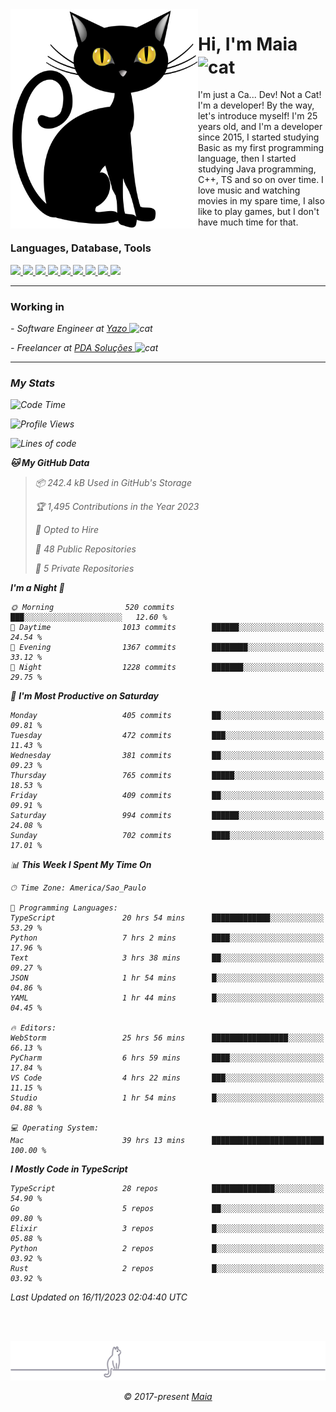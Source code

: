 <img align="left" src="https://raw.githubusercontent.com/gabrielmaialva33/gabrielmaialva33/master/assets/cat_0.png" alt="Stats" width="300px">

<h1 align="left">Hi, I'm Maia 
<img src="https://emojis.slackmojis.com/emojis/images/1643509834/36299/black-cat.gif?1643509834" width="50" height="60" align="center"  alt="cat"/>
</h1>

I'm just a Ca... Dev! Not a Cat! I'm a developer! By the way, let's introduce myself!
I'm 25 years old, and I'm a developer since 2015, I started studying Basic as my first programming
language, then I started studying Java programming, C++, TS and so on over time.
I love music and watching movies in my spare time, I also like to play games, but I don't have much time for that.

<h3 align="left">Languages, Database, Tools</h3>
<p>
  <a href="https://www.typescriptlang.org">
    <img src="https://skillicons.dev/icons?i=ts" />
  </a>
  <a href="https://go.dev">
    <img src="https://skillicons.dev/icons?i=go" />
  </a>
  <a href="https://www.python.org">
    <img src="https://skillicons.dev/icons?i=python" />
  </a>
  <a href="https://gradle.org">
    <img src="https://skillicons.dev/icons?i=gradle" />
  </a>
  <a href="https://redis.io">
    <img src="https://skillicons.dev/icons?i=redis" />
  </a>
  <a href="https://www.mongodb.com">
    <img src="https://skillicons.dev/icons?i=mongodb" />
  </a>
  <a href="https://nodejs.org">
    <img src="https://skillicons.dev/icons?i=nodejs" />
  </a>
  <a href="https://www.javascript.com">
    <img src="https://skillicons.dev/icons?i=js" />
  </a>
  <a href="https://www.docker.com">
    <img src="https://skillicons.dev/icons?i=docker" />
  </a>
</p>

<hr/>

<h3>Working in</h3>

<p><em> - Software Engineer at <a href="[https://pdasolucoes.com.br](https://yazo.com.br/)">Yazo
</a><img src="https://media.giphy.com/media/WUlplcMpOCEmTGBtBW/giphy.gif" width="30" alt="cat"> 
</em></p>
<p><em> - Freelancer at <a href="[https://pdasolucoes.com.br](https://pdasolucoes.com.br/)">PDA Soluções
</a><img src="https://media.giphy.com/media/WUlplcMpOCEmTGBtBW/giphy.gif" width="30" alt="cat"> 

<hr/>

### My Stats

<!--START_SECTION:waka-->
![Code Time](http://img.shields.io/badge/Code%20Time-3%2C459%20hrs%2022%20mins-blue)

![Profile Views](http://img.shields.io/badge/Profile%20Views-6-blue)

![Lines of code](https://img.shields.io/badge/From%20Hello%20World%20I%27ve%20Written-991.7%20thousand%20lines%20of%20code-blue)

**🐱 My GitHub Data** 

> 📦 242.4 kB Used in GitHub's Storage 
 > 
> 🏆 1,495 Contributions in the Year 2023
 > 
> 💼 Opted to Hire
 > 
> 📜 48 Public Repositories 
 > 
> 🔑 5 Private Repositories 
 > 
**I'm a Night 🦉** 

```text
🌞 Morning                520 commits         ███░░░░░░░░░░░░░░░░░░░░░░   12.60 % 
🌆 Daytime                1013 commits        ██████░░░░░░░░░░░░░░░░░░░   24.54 % 
🌃 Evening                1367 commits        ████████░░░░░░░░░░░░░░░░░   33.12 % 
🌙 Night                  1228 commits        ███████░░░░░░░░░░░░░░░░░░   29.75 % 
```
📅 **I'm Most Productive on Saturday** 

```text
Monday                   405 commits         ██░░░░░░░░░░░░░░░░░░░░░░░   09.81 % 
Tuesday                  472 commits         ███░░░░░░░░░░░░░░░░░░░░░░   11.43 % 
Wednesday                381 commits         ██░░░░░░░░░░░░░░░░░░░░░░░   09.23 % 
Thursday                 765 commits         █████░░░░░░░░░░░░░░░░░░░░   18.53 % 
Friday                   409 commits         ██░░░░░░░░░░░░░░░░░░░░░░░   09.91 % 
Saturday                 994 commits         ██████░░░░░░░░░░░░░░░░░░░   24.08 % 
Sunday                   702 commits         ████░░░░░░░░░░░░░░░░░░░░░   17.01 % 
```


📊 **This Week I Spent My Time On** 

```text
🕑︎ Time Zone: America/Sao_Paulo

💬 Programming Languages: 
TypeScript               20 hrs 54 mins      █████████████░░░░░░░░░░░░   53.29 % 
Python                   7 hrs 2 mins        ████░░░░░░░░░░░░░░░░░░░░░   17.96 % 
Text                     3 hrs 38 mins       ██░░░░░░░░░░░░░░░░░░░░░░░   09.27 % 
JSON                     1 hr 54 mins        █░░░░░░░░░░░░░░░░░░░░░░░░   04.86 % 
YAML                     1 hr 44 mins        █░░░░░░░░░░░░░░░░░░░░░░░░   04.45 % 

🔥 Editors: 
WebStorm                 25 hrs 56 mins      █████████████████░░░░░░░░   66.13 % 
PyCharm                  6 hrs 59 mins       ████░░░░░░░░░░░░░░░░░░░░░   17.84 % 
VS Code                  4 hrs 22 mins       ███░░░░░░░░░░░░░░░░░░░░░░   11.15 % 
Studio                   1 hr 54 mins        █░░░░░░░░░░░░░░░░░░░░░░░░   04.88 % 

💻 Operating System: 
Mac                      39 hrs 13 mins      █████████████████████████   100.00 % 
```

**I Mostly Code in TypeScript** 

```text
TypeScript               28 repos            ██████████████░░░░░░░░░░░   54.90 % 
Go                       5 repos             ██░░░░░░░░░░░░░░░░░░░░░░░   09.80 % 
Elixir                   3 repos             █░░░░░░░░░░░░░░░░░░░░░░░░   05.88 % 
Python                   2 repos             █░░░░░░░░░░░░░░░░░░░░░░░░   03.92 % 
Rust                     2 repos             █░░░░░░░░░░░░░░░░░░░░░░░░   03.92 % 
```




 Last Updated on 16/11/2023 02:04:40 UTC
<!--END_SECTION:waka-->


<br/>
<br/>

<p align="center"><img src="https://raw.githubusercontent.com/gabrielmaialva33/gabrielmaialva33/master/assets/gray0_ctp_on_line.svg?sanitize=true" /></p>
<p align="center">&copy; 2017-present <a href="https://github.com/gabrielmaialva33/" target="_blank">Maia</a>
